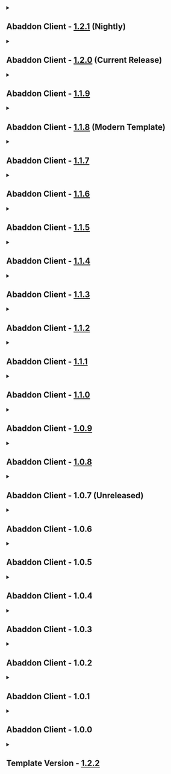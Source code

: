<details close>
<summary><h2>
  Abaddon Client - <a href="">1.2.1</a> (Nightly)
</h2></summary><br>

- Additions
  - Mods
    - DEUF - [1.3](https://www.curseforge.com/minecraft/mc-mods/deuf-duplicate-entity-uuid-fix/files/4598640)
    - Snowy Sniffer - [1.0.1](https://modrinth.com/mod/snow-sniffer/version/1.0.1)
  - Resourcepacks / Shaderpacks
    - none
- Updates
  - Modpack
    - none
  - Mods
    - 3D Skin Layers - [1.8.1](https://www.curseforge.com/minecraft/mc-mods/skin-layers-3d/files/6737325) -> [1.8.2](https://www.curseforge.com/minecraft/mc-mods/skin-layers-3d/files/6780110)
    - AsyncParticles - [2.3.0-alpha.1](https://www.curseforge.com/minecraft/mc-mods/asyncparticles/files/6754693) -> [2.3.3](https://www.curseforge.com/minecraft/mc-mods/asyncparticles/files/6859776)
    - Balm - [7.3.31](https://www.curseforge.com/minecraft/mc-mods/balm/files/6588893) -> [7.3.34](https://www.curseforge.com/minecraft/mc-mods/balm/files/6841886)
    - CraftPresence - [2.6.1](https://www.curseforge.com/minecraft/mc-mods/craftpresence/files/6511328) -> [2.6.2](https://www.curseforge.com/minecraft/mc-mods/craftpresence/files/6860408)
    - Durability Tooltip - [1.1.5](https://www.curseforge.com/minecraft/mc-mods/durability-tooltip/files/4741017) -> [1.1.6](https://www.curseforge.com/minecraft/mc-mods/durability-tooltip/files/6833215)
    - Dynamic Crosshair - [9.6](https://www.curseforge.com/minecraft/mc-mods/dynamic-crosshair/files/6687587) -> [9.8](https://www.curseforge.com/minecraft/mc-mods/dynamic-crosshair/files/6779769)
    - EntityCulling - [1.8.1](https://www.curseforge.com/minecraft/mc-mods/entityculling/files/6734976) -> [1.8.2](https://www.curseforge.com/minecraft/mc-mods/entityculling/files/6780226)
    - Flerovium - [1.2.14](https://www.curseforge.com/minecraft/mc-mods/flerovium/files/6594072) -> [1.2.15](https://www.curseforge.com/minecraft/mc-mods/flerovium/files/6790332)
    - Fusion - [1.2.7b](https://www.curseforge.com/minecraft/mc-mods/fusion-connected-textures/files/6453794) -> [1.2.10](https://www.curseforge.com/minecraft/mc-mods/fusion-connected-textures/files/6826826)
    - Fzzy Config - [0.7.0](https://www.curseforge.com/minecraft/mc-mods/fzzy-config/files/6582106) -> [0.7.2](https://www.curseforge.com/minecraft/mc-mods/fzzy-config/files/6843463)
    - Jade - [11.13.1](https://www.curseforge.com/minecraft/mc-mods/jade/files/6271651) -> [11.13.2](https://www.curseforge.com/minecraft/mc-mods/jade/files/6855440)
    - lazyyyyy - [0.14.15](https://www.curseforge.com/minecraft/mc-mods/lazyyyyy/files/6739616) -> [1.14.17](https://www.curseforge.com/minecraft/mc-mods/lazyyyyy/files/6819972)
    - ModernFix - [5.24.1](https://www.curseforge.com/minecraft/mc-mods/modernfix/files/6725223) -> [5.24.4](https://www.curseforge.com/minecraft/mc-mods/modernfix/files/6837713)
    - Packet Fixer - [3.1.2](https://www.curseforge.com/minecraft/mc-mods/packet-fixer/files/6720969) -> [3.1.4](https://www.curseforge.com/minecraft/mc-mods/packet-fixer/files/6778805)
    - Raised - [5.0.0](https://www.curseforge.com/minecraft/mc-mods/raised/files/6700611) -> [5.0.1](https://www.curseforge.com/minecraft/mc-mods/raised/files/6848664)
    - Resourcify - [1.7.3](https://www.curseforge.com/minecraft/mc-mods/resourcify/files/6690859) -> [1.7.4](https://www.curseforge.com/minecraft/mc-mods/resourcify/files/6787562)
    - Save My Shaky Network - [1.2.3](https://www.curseforge.com/minecraft/mc-mods/smsn/files/6673316) -> [1.2.5](https://www.curseforge.com/minecraft/mc-mods/smsn/files/6794630)
    - Sound Physics Remastered - [1.4.13](https://www.curseforge.com/minecraft/mc-mods/sound-physics-remastered/files/6399601) -> [1.4.15](https://www.curseforge.com/minecraft/mc-mods/sound-physics-remastered/files/6809408)
    - Subtle Effects - [1.11.0](https://www.curseforge.com/minecraft/mc-mods/subtle-effects/files/6635170) -> [1.12.1](https://www.curseforge.com/minecraft/mc-mods/subtle-effects/files/6857365)
    - ThreatenGL - [1.3.3](https://www.curseforge.com/minecraft/mc-mods/tgl/files/6661231) -> [2.0.4](https://www.curseforge.com/minecraft/mc-mods/tgl/files/6793015)
    - ToadLib - [1.3.3](https://modrinth.com/mod/toadlib/version/1.3.3-1.20-1.20.1-forge) -> [1.3.4.1](https://modrinth.com/mod/toadlib/version/1.3.4.1-1.20-1.20.1-forge)
    - UniLib - [1.1.0](https://www.curseforge.com/minecraft/mc-mods/unilib/files/6509566) -> [1.1.1](https://www.curseforge.com/minecraft/mc-mods/unilib/files/6860397)
    - Wavey Capes - [1.6.1.1](https://www.curseforge.com/minecraft/mc-mods/waveycapes/files/6738115) -> [1.6.2](https://www.curseforge.com/minecraft/mc-mods/waveycapes/files/6860137)
  - Configs
    - [EMI](https://www.curseforge.com/minecraft/mc-mods/emi)
    - [Subtle Effects](https://www.curseforge.com/minecraft/mc-mods/subtle-effects)
  - Resourcepacks / Shaderpacks
    - none
- Fixes
  - EMI + Shaders
- Reverts / Removals
  - Reverts
    - none
  - Removals
    - none
</details>

<details close>
<summary><h2>
  Abaddon Client - <a href="">1.2.0</a> (Current Release)
</h2></summary><br>

- Additions
  - Mods
    - Stylish Effects - [8.0.2](https://www.curseforge.com/minecraft/mc-mods/stylish-effects/files/5096987)
  - Resourcepacks / Shaderpacks
    - none
- Updates
  - Modpack
    - none
  - Mods
    - none
  - Configs
    - [DefaultSettings](https://www.curseforge.com/minecraft/mc-mods/defaultsettings)
    - [Stylish Effects](https://www.curseforge.com/minecraft/mc-mods/stylish-effects)
    - [Subtle Effects](https://www.curseforge.com/minecraft/mc-mods/subtle-effects) (Update)
  - Resourcepacks / Shaderpacks
    - none
- Fixes
  - Starting In Fullscreen
- Reverts / Removals
  - Reverts
    - none
  - Removals
    - none
</details>

<details close>
<summary><h2>
  Abaddon Client - <a href="https://www.curseforge.com/minecraft/modpacks/abaddon-client/files/6756654">1.1.9</a>
</h2></summary><br>

- Additions
  - Mods
    - Bocchium - [0.0.3](https://www.curseforge.com/minecraft/mc-mods/bocchium/files/5086758)
    - Cerulean - [1.0.0](https://www.curseforge.com/minecraft/mc-mods/cerulean/files/6489710)
    - Dimensional Sync Fixes - [0.0.1](https://www.curseforge.com/minecraft/mc-mods/dimensional-sync-fixes/files/4960343)
    - Distraction Free Recipes - [1.2.1](https://www.curseforge.com/minecraft/mc-mods/distraction-free-recipes/files/6110178)
    - FastSuite - [5.1.0](https://www.curseforge.com/minecraft/mc-mods/fastsuite/files/6318054)
    - Minecraft Cursor - [3.9.2](https://www.curseforge.com/minecraft/mc-mods/minecraft-cursor/files/6684920)
    - ModListMemory - [1.0.0](https://www.curseforge.com/minecraft/mc-mods/modlistmemory/files/6282832)
    - Mojang Logo Animation - [1.0.0](https://www.curseforge.com/minecraft/mc-mods/mojang-logo-animation/files/5349887)
    - NERB - [0.4.1](https://www.curseforge.com/minecraft/mc-mods/notenoughrecipebook/files/5760231)
    - Resourcify - [1.7.3](https://www.curseforge.com/minecraft/mc-mods/resourcify/files/6690859)
    - Smooth Boot - [0.0.4](https://www.curseforge.com/minecraft/mc-mods/smooth-boot-reloaded/files/5016280)
    - Vanillin - [1.1.3](https://www.curseforge.com/minecraft/mc-mods/vanillin/files/6446560)
    - XXL Packets - [1.0.5](https://www.curseforge.com/minecraft/mc-mods/xxl-packets/files/5959231)
  - Resourcepacks / Shaderpacks
    - CTR VCR - [1.2.2](https://www.curseforge.com/minecraft/shaders/ctr-vcr/files/6561790)
    - Living Dragon - [1.0.0](https://www.curseforge.com/minecraft/texture-packs/living-dragon/files/4912176)
    - OPAL Shaders - [1.1.2](https://www.curseforge.com/minecraft/shaders/opal-shaders/files/6350527)
- Updates
  - Modpack
    - Forge [47.4.0](https://maven.minecraftforge.net/net/minecraftforge/forge/1.20.1-47.4.0/forge-1.20.1-47.4.0-changelog.txt) -> [47.4.3](https://maven.minecraftforge.net/net/minecraftforge/forge/1.20.1-47.4.3/forge-1.20.1-47.4.3-changelog.txt)
  - Mods
    - 3D Skin Layers - [1.7.5](https://www.curseforge.com/minecraft/mc-mods/skin-layers-3d/files/6356170) -> [1.8.1](https://www.curseforge.com/minecraft/mc-mods/skin-layers-3d/files/6737325)
    - AmbientSounds - [6.1.9](https://www.curseforge.com/minecraft/mc-mods/ambientsounds/files/6451670) -> [6.1.11](https://www.curseforge.com/minecraft/mc-mods/ambientsounds/files/6570130)
    - Anvian's Lib - [1.1](https://www.curseforge.com/minecraft/mc-mods/anvians-lib/files/6148186) -> [1.2](https://www.curseforge.com/minecraft/mc-mods/anvians-lib/files/6519430)
    - AsyncParticles - [1.10.1-beta.3](https://www.curseforge.com/minecraft/mc-mods/asyncparticles/files/6495169) -> [2.3.0-alpha.1](https://www.curseforge.com/minecraft/mc-mods/asyncparticles/files/6754693)
    - Auto HUD - [8.4](https://www.curseforge.com/minecraft/mc-mods/auto-hud/files/6347110) -> [8.7](https://www.curseforge.com/minecraft/mc-mods/auto-hud/files/6741332)
    - BadOptimizations - [2.2.2](https://www.curseforge.com/minecraft/mc-mods/badoptimizations/files/6475095) -> [2.3.0](https://www.curseforge.com/minecraft/mc-mods/badoptimizations/files/6742958)
    - Balm - [7.3.27](https://www.curseforge.com/minecraft/mc-mods/balm/files/6362504) -> [7.3.31](https://www.curseforge.com/minecraft/mc-mods/balm/files/6588893)
    - CraftPresence - [2.6.0](https://www.curseforge.com/minecraft/mc-mods/craftpresence/files/6510570) -> [2.6.1](https://www.curseforge.com/minecraft/mc-mods/craftpresence/files/6511328)
    - Dynamic Crosshair - [9.3](https://www.curseforge.com/minecraft/mc-mods/dynamic-crosshair/files/5957364) -> [9.6](https://www.curseforge.com/minecraft/mc-mods/dynamic-crosshair/files/6687587)
    - Dynamic FPS - [3.9.4](https://www.curseforge.com/minecraft/mc-mods/dynamic-fps/files/6501903) -> [3.9.5](https://www.curseforge.com/minecraft/mc-mods/dynamic-fps/files/6662027)
    - Elytra Physics - [2.1](https://www.curseforge.com/minecraft/mc-mods/elytra-physics/files/5674910) -> [2.3](https://www.curseforge.com/minecraft/mc-mods/elytra-physics/files/6673404)
    - Entity Culling - [1.7.4](https://www.curseforge.com/minecraft/mc-mods/entityculling/files/6355861) -> [1.8.1](https://www.curseforge.com/minecraft/mc-mods/entityculling/files/6734976)
    - Extreme Sound Muffler - [3.48](https://www.curseforge.com/minecraft/mc-mods/extreme-sound-muffler/files/5498979) -> [3.49.1](https://www.curseforge.com/minecraft/mc-mods/extreme-sound-muffler/files/6526566)
    - Fast IP Ping - [1.0.5](https://www.curseforge.com/minecraft/mc-mods/fast-ip-ping/files/5746970) -> [1.0.7](https://www.curseforge.com/minecraft/mc-mods/fast-ip-ping/files/6666671)
    - FastEvent - [1.1.0](https://www.curseforge.com/minecraft/mc-mods/fast-event/files/6461617) -> [1.1.1](https://www.curseforge.com/minecraft/mc-mods/fast-event/files/6527838)
    - Flerovium - [1.2.10](https://www.curseforge.com/minecraft/mc-mods/flerovium/files/6448034) -> [1.2.14](https://www.curseforge.com/minecraft/mc-mods/flerovium/files/6594072)
    - Forgery - [3.6.0](https://www.curseforge.com/minecraft/mc-mods/forgery/files/6469665) -> [3.6.2](https://www.curseforge.com/minecraft/mc-mods/forgery/files/6586436)
    - Framework - [0.7.12](https://www.curseforge.com/minecraft/mc-mods/framework/files/5911986) -> [0.7.15](https://www.curseforge.com/minecraft/mc-mods/framework/files/6531428)
    - Fzzy Config - [0.6.9](https://www.curseforge.com/minecraft/mc-mods/fzzy-config/files/6405142) -> [0.7.0](https://www.curseforge.com/minecraft/mc-mods/fzzy-config/files/6582106)
    - ImmediatelyFast - [1.5.0](https://www.curseforge.com/minecraft/mc-mods/immediatelyfast/files/6312293) -> [1.5.1](https://www.curseforge.com/minecraft/mc-mods/immediatelyfast/files/6745706)
    - Just Enough Items - [15.20.0.106](https://www.curseforge.com/minecraft/mc-mods/jei/files/6075247) -> [15.20.0.112](https://www.curseforge.com/minecraft/mc-mods/jei/files/6600311)
    - lazyyyyy - [0.13.2](https://www.curseforge.com/minecraft/mc-mods/lazyyyyy/files/6413536) -> [0.14.15](https://www.curseforge.com/minecraft/mc-mods/lazyyyyy/files/6739616)
    - ModernFix - [5.21.0](https://www.curseforge.com/minecraft/mc-mods/modernfix/files/6392741) -> [5.24.1](https://www.curseforge.com/minecraft/mc-mods/modernfix/files/6725223)
    - Not Enough Animations - [1.9.3](https://www.curseforge.com/minecraft/mc-mods/not-enough-animations/files/6356205) -> [1.10.1](https://www.curseforge.com/minecraft/mc-mods/not-enough-animations/files/6738627)
    - Not Enough Crashes - [4.4.7](https://www.curseforge.com/minecraft/mc-mods/not-enough-crashes-forge/files/5035999) -> [4.4.9](https://www.curseforge.com/minecraft/mc-mods/not-enough-crashes-forge/files/6598273)
    - Packet Fixer - [2.0.0](https://www.curseforge.com/minecraft/mc-mods/packet-fixer/files/6195870) -> [3.1.2](https://www.curseforge.com/minecraft/mc-mods/packet-fixer/files/6720969)
    - Raised - [4.0.1](https://www.curseforge.com/minecraft/mc-mods/raised/files/5849491) -> [5.0.0](https://www.curseforge.com/minecraft/mc-mods/raised/files/6700611)
    - Save My Shaky Network - [1.1.6](https://www.curseforge.com/minecraft/mc-mods/smsn/files/6433772) -> [1.2.3](https://www.curseforge.com/minecraft/mc-mods/smsn/files/6673316)
    - Structure Essentials - [4.7](https://www.curseforge.com/minecraft/mc-mods/structure-essentials-forge-fabric/files/6420202) -> [4.8](https://www.curseforge.com/minecraft/mc-mods/structure-essentials-forge-fabric/files/6732854)
    - Subtle Effects - [1.9.4](https://www.curseforge.com/minecraft/mc-mods/subtle-effects/files/6376363) -> [1.11.0](https://www.curseforge.com/minecraft/mc-mods/subtle-effects/files/6635170)
    - ToadLib - [1.3.1](https://modrinth.com/mod/toadlib/version/1.3.1-1.20-1.20.1-forge) -> [1.3.3](https://modrinth.com/mod/toadlib/version/1.3.3-1.20-1.20.1-forge)
    - TxniLib - [1.0.23](https://www.curseforge.com/minecraft/mc-mods/txnilib/files/6303219) -> [1.0.24](https://www.curseforge.com/minecraft/mc-mods/txnilib/files/6533724)
    - Wavey Capes - [1.5.2](https://www.curseforge.com/minecraft/mc-mods/waveycapes/files/6357358) -> [1.6.1.1](https://www.curseforge.com/minecraft/mc-mods/waveycapes/files/6738115)
  - Configs
    - [Auto HUD](https://www.curseforge.com/minecraft/mc-mods/auto-hud) (Update)
    - [CTR VCR](https://www.curseforge.com/minecraft/shaders/ctr-vcr)
    - [DefaultSettings](https://www.curseforge.com/minecraft/mc-mods/defaultsettings) (Universal, improvements, corrected)
    - [Distraction Free Recipes](https://www.curseforge.com/minecraft/mc-mods/distraction-free-recipes)
    - [EMI](https://www.curseforge.com/minecraft/mc-mods/emi)
    - [Forgery](https://www.curseforge.com/minecraft/mc-mods/forgery)
    - [Illuminations](https://www.curseforge.com/minecraft/mc-mods/illuminations-legacy) (Fixed)
    - [Jade](https://www.curseforge.com/minecraft/mc-mods/jade) (Anchor)
    - [lazyyyyy](https://www.curseforge.com/minecraft/mc-mods/lazyyyyy) (Disabled Lazy Entity Renderers)
    - [Minecraft Cursor](https://www.curseforge.com/minecraft/mc-mods/minecraft-cursor)
    - [ModernFix](https://www.curseforge.com/minecraft/mc-mods/modernfix) (Fixed, Worldgen Alloc, Remove Spawn Chunks)
    - [ModListMemory](https://www.curseforge.com/minecraft/mc-mods/modlistmemory)
    - [Mojang Logo Animation](https://www.curseforge.com/minecraft/mc-mods/mojang-logo-animation)
    - [NERB](https://www.curseforge.com/minecraft/mc-mods/notenoughrecipebook)
    - [Oculus](https://www.curseforge.com/minecraft/mc-mods/oculus)
    - [OPAL Shaders](https://www.curseforge.com/minecraft/shaders/opal-shaders)
    - [Resourcify](https://www.curseforge.com/minecraft/mc-mods/resourcify)
    - [Server Country Flags](https://www.curseforge.com/minecraft/mc-mods/server-country-flags) (Fixed)
    - [Subtle Effects](https://www.curseforge.com/minecraft/mc-mods/subtle-effects) (Update, Pollen, Fireflies)
  - Resourcepacks / Shaderpacks
    - Midnighttigger's Default Connected Textures - [6.0.0](https://www.curseforge.com/minecraft/texture-packs/mt-ct-d/files/6074652) -> [7.0.0](https://www.curseforge.com/minecraft/texture-packs/mt-ct-d/files/6747771)
    - Miniature Shader - [2.14.5](https://www.curseforge.com/minecraft/shaders/miniature-shader/files/6236296) -> [2.15.0](https://www.curseforge.com/minecraft/shaders/miniature-shader/files/6709416)
- Fixes
  - Crash Upon 1st Load
  - Fast Animated Textures
- Reverts / Removals
  - Reverts
    - none
  - Removals
    - [AmbientSounds](https://www.curseforge.com/minecraft/mc-mods/ambientsounds) Config
    - [BlinkLoad](https://www.curseforge.com/minecraft/mc-mods/blinkload)
    - [Fix Experience Bug](https://www.curseforge.com/minecraft/mc-mods/fix-experience-bug)
    - [fix GPU memory leak](https://www.curseforge.com/minecraft/mc-mods/fix-gpu-memory-leak)
    - [Icterine](https://www.curseforge.com/minecraft/mc-mods/icterine)
    - [Ksyxis](https://www.curseforge.com/minecraft/mc-mods/ksyxis)
    - [Mixin Booster](https://www.curseforge.com/minecraft/mc-mods/mixinbooster)
    - [MoreBeeInfo](https://www.curseforge.com/minecraft/mc-mods/morebeeinfo) + [Anvian's Lib](https://www.curseforge.com/minecraft/mc-mods/anvians-lib)
    - [Retro Damage indicators](https://www.curseforge.com/minecraft/mc-mods/retro-damage-indicators) + Config
    - [Title Screen Mobs](https://www.curseforge.com/minecraft/mc-mods/title-screen-mobs) + Config
</details>

<details close>
<summary><h2>
  Abaddon Client - <a href="https://www.curseforge.com/minecraft/modpacks/abaddon-client/files/6511079">1.1.8</a> (Modern Template)
</h2></summary><br>

- Additions
  - Mods
    - AsyncParticles - [1.10.1-beta.3](https://www.curseforge.com/minecraft/mc-mods/asyncparticles/files/6495169)
    - Better Creative Tabs - [0.0.2](https://www.curseforge.com/minecraft/mc-mods/better-creative-tabs-forge-neoforge/files/5462438)
    - Biome Music - [3.5](https://www.curseforge.com/minecraft/mc-mods/biome-music/files/6457330)
    - BlinkLoad - [1.2.1](https://www.curseforge.com/minecraft/mc-mods/blinkload/files/6040110)
    - Chunk Sending - [2.8](https://www.curseforge.com/minecraft/mc-mods/chunk-sending-forge-fabric/files/4894789)
    - Clickable advancements - [3.8](https://www.curseforge.com/minecraft/mc-mods/clickable-advancements/files/5293987)
    - Fast Async World Save - [2.4](https://www.curseforge.com/minecraft/mc-mods/fast-async-world-save-forge-fabric/files/6303144)
    - FastEvent - [1.1.0](https://www.curseforge.com/minecraft/mc-mods/fast-event/files/6461617)
    - FastQuit-Forge - [3.0.1](https://www.curseforge.com/minecraft/mc-mods/fastquit-forge/files/6079815)
    - JEED - [2.2.5](https://www.curseforge.com/minecraft/mc-mods/just-enough-effect-descriptions-jeed/files/6172935)
    - Krypton Reforged - [0.2.3](https://www.curseforge.com/minecraft/mc-mods/krypton-reforged/files/4606534)
    - Modern World Creation - [2.0.2](https://www.curseforge.com/minecraft/mc-mods/modernworldcreation/files/6293573) + Konkrete - [1.8.0](https://www.curseforge.com/minecraft/mc-mods/konkrete/files/5028413)
    - Particle Core - [0.2.6](https://www.curseforge.com/minecraft/mc-mods/particle-core/files/6427560) (Ported From Abaddon Vanilla) + Fzzy Config - [0.6.9](https://www.curseforge.com/minecraft/mc-mods/fzzy-config/files/6405142) (Ported From Abaddon-Vanilla)
    - Server Country Flags - [1.10.1](https://www.curseforge.com/minecraft/mc-mods/server-country-flags/files/5202427)
    - ServerCore - [1.5.2](https://www.curseforge.com/minecraft/mc-mods/servercore/files/5929264)
    - Smooth Chunk Save - [4.1](https://www.curseforge.com/minecraft/mc-mods/smooth-chunk-save/files/6296598)
    - Subtle Effects - [1.9.4-hotfix.1](https://www.curseforge.com/minecraft/mc-mods/subtle-effects/files/6376363)
  - Resourcepacks / Shaderpacks
    - none
- Updates
  - Modpack
    - none
  - Mods
    - 3D Skin Layers - [1.7.4](https://www.curseforge.com/minecraft/mc-mods/skin-layers-3d/files/5970916) -> [1.7.5](https://www.curseforge.com/minecraft/mc-mods/skin-layers-3d/files/6356170)
    - All The Leaks - [0.1.0](https://www.curseforge.com/minecraft/mc-mods/alltheleaks/files/5936734) -> [0.1.4](https://www.curseforge.com/minecraft/mc-mods/alltheleaks/files/6482449)
    - Ambient Sounds - [6.1.6](https://www.curseforge.com/minecraft/mc-mods/ambientsounds/files/6189864) -> [6.1.9](https://www.curseforge.com/minecraft/mc-mods/ambientsounds/files/6451670)
    - Auto HUD - [8.2](https://www.curseforge.com/minecraft/mc-mods/auto-hud/files/6098878) -> [8.4](https://www.curseforge.com/minecraft/mc-mods/auto-hud/files/6347110)
    - BadOptimizations - [2.2.1](https://www.curseforge.com/minecraft/mc-mods/badoptimizations/files/5961397) -> [2.2.2](https://www.curseforge.com/minecraft/mc-mods/badoptimizations/files/6475095)
    - Balm - [7.3.18](https://www.curseforge.com/minecraft/mc-mods/balm/files/6224877) -> [7.3.27](https://www.curseforge.com/minecraft/mc-mods/balm/files/6362504)
    - CameraOverhaul - [2.0.3](https://www.curseforge.com/minecraft/mc-mods/cameraoverhaul/files/6271574) -> [2.0.4](https://www.curseforge.com/minecraft/mc-mods/cameraoverhaul/files/6510157)
    - Chat Heads - [0.13.13](https://www.curseforge.com/minecraft/mc-mods/chat-heads/files/6171085) -> [0.13.18](https://www.curseforge.com/minecraft/mc-mods/chat-heads/files/6483021)
    - Chat Impressive Animation - [1.2.1](https://www.curseforge.com/minecraft/mc-mods/chat-impressive-animation/files/5973750) -> [1.3.0](https://www.curseforge.com/minecraft/mc-mods/chat-impressive-animation/files/6335420)
    - ChatPlus - [2.5.0](https://www.curseforge.com/minecraft/mc-mods/chat-plus/files/6284813) -> [2.6.0](https://www.curseforge.com/minecraft/mc-mods/chat-plus/files/6327043)
    - CraftPresence - [2.5.3](https://www.curseforge.com/minecraft/mc-mods/craftpresence/files/6088518) -> [2.6.0](https://www.curseforge.com/minecraft/mc-mods/craftpresence/files/6510570)
    - CreativeCore - [2.12.31](https://www.curseforge.com/minecraft/mc-mods/creativecore/files/6109933) -> [2.12.32](https://www.curseforge.com/minecraft/mc-mods/creativecore/files/6383884)
    - DynamicFPS - [3.9.0](https://www.curseforge.com/minecraft/mc-mods/dynamic-fps/files/6250841) -> [3.9.4](https://www.curseforge.com/minecraft/mc-mods/dynamic-fps/files/6501903)
    - EMI - [1.1.20](https://www.curseforge.com/minecraft/mc-mods/emi/files/6205514) -> [1.1.22](https://www.curseforge.com/minecraft/mc-mods/emi/files/6420945)
    - EntityCulling - [1.7.3](https://www.curseforge.com/minecraft/mc-mods/entityculling/files/6236056) -> [1.7.4](https://www.curseforge.com/minecraft/mc-mods/entityculling/files/6355861)
    - Flerovium - [1.2.6](https://www.curseforge.com/minecraft/mc-mods/flerovium/files/6203111) -> [1.2.10](https://www.curseforge.com/minecraft/mc-mods/flerovium/files/6448034)
    - Forgery - [3.5.8](https://www.curseforge.com/minecraft/mc-mods/forgery/files/6285923) -> [3.6.0](https://www.curseforge.com/minecraft/mc-mods/forgery/files/6469665)
    - Fusion - [1.2.4](https://www.curseforge.com/minecraft/mc-mods/fusion-connected-textures/files/6183224) -> [1.2.7b](https://www.curseforge.com/minecraft/mc-mods/fusion-connected-textures/files/6453794)
    - GroovyModLoader - [4.0.9](https://www.curseforge.com/minecraft/mc-mods/gml/files/4761874) -> [4.0.11](https://www.curseforge.com/minecraft/mc-mods/gml/files/6434243)
    - ImmediatelyFast - [1.3.6](https://www.curseforge.com/minecraft/mc-mods/immediatelyfast/files/6264746) -> [1.5.0](https://www.curseforge.com/minecraft/mc-mods/immediatelyfast/files/6312293)
    - lazyyyyy - [0.8.6](https://www.curseforge.com/minecraft/mc-mods/lazyyyyy/files/6279172) -> [0.13.2](https://www.curseforge.com/minecraft/mc-mods/lazyyyyy/files/6413536)
    - ModernFix - [5.20.2](https://www.curseforge.com/minecraft/mc-mods/modernfix/files/6125143) -> [5.21.0](https://www.curseforge.com/minecraft/mc-mods/modernfix/files/6392741)
    - Not Enough Animations - [1.9.2](https://www.curseforge.com/minecraft/mc-mods/not-enough-animations/files/6179086) -> [1.9.3](https://www.curseforge.com/minecraft/mc-mods/not-enough-animations/files/6356205)
    - Palladium - [1.1.5.1](https://modrinth.com/mod/mpalladium/version/1.1.5.1-1.20-1.20.2-forge) -> [1.1.6.1](https://modrinth.com/mod/mpalladium/version/1.1.6.1-1.20-1.20.2)
    - Puzzles Lib - [8.1.29](https://www.curseforge.com/minecraft/mc-mods/puzzles-lib/files/6283733) -> [8.1.32](https://www.curseforge.com/minecraft/mc-mods/puzzles-lib/files/6387081)
    - Save My Shaky Network - [1.1.3](https://www.curseforge.com/minecraft/mc-mods/smsn/files/6209658) -> [1.1.6](https://www.curseforge.com/minecraft/mc-mods/smsn/files/6433772)
    - Sound Physics Remastered - [1.4.8](https://www.curseforge.com/minecraft/mc-mods/sound-physics-remastered/files/5991549) -> [1.4.13](https://www.curseforge.com/minecraft/mc-mods/sound-physics-remastered/files/6399601)
    - Structure Essentials - [4.5](https://www.curseforge.com/minecraft/mc-mods/structure-essentials-forge-fabric/files/6277111) -> [4.7](https://www.curseforge.com/minecraft/mc-mods/structure-essentials-forge-fabric/files/6420202)
    - ThreatenGL - [1.3.3-release.1](https://modrinth.com/mod/threatengl/version/mQXGZQva) -> [1.3.3-release.2](https://www.curseforge.com/minecraft/mc-mods/tgl/files/6661231)
    - ToadLib - [1.3.0](https://modrinth.com/mod/toadlib/version/1.3.0-1.20-1.20.1-forge) -> [1.3.1](https://modrinth.com/mod/toadlib/version/1.3.1-1.20-1.20.1-forge)
    - TxniLib - [1.0.21](https://www.curseforge.com/minecraft/mc-mods/txnilib/files/6029750) -> [1.0.23](https://www.curseforge.com/minecraft/mc-mods/txnilib/files/6303219)
    - UniLib - [1.0.5](https://www.curseforge.com/minecraft/mc-mods/unilib/files/6087784) -> [1.1.0](https://www.curseforge.com/minecraft/mc-mods/unilib/files/6509566)
    - Wavey Capes - [1.5.1](https://www.curseforge.com/minecraft/mc-mods/waveycapes/files/6113680) -> [1.5.2](https://www.curseforge.com/minecraft/mc-mods/waveycapes/files/6357358)
    - World Host - [0.5.1](https://modrinth.com/mod/world-host/version/0.5.1+1.20.1-forge) -> [0.5.2](https://www.curseforge.com/minecraft/mc-mods/world-host/files/6658865)
    - YetAnotherConfigLib - [3.6.2](https://www.curseforge.com/minecraft/mc-mods/yacl/files/5963252) -> [3.6.6](https://www.curseforge.com/minecraft/mc-mods/yacl/files/6336646)
  - Configs
    - [Biome Music](https://www.curseforge.com/minecraft/mc-mods/biome-music) ([Timeless Void](https://www.youtube.com/watch?v=aigojVT4s40))
    - [DefaultSettings](https://www.curseforge.com/minecraft/mc-mods/defaultsettings) (Resource Packs)
    - [ModernFix](https://www.curseforge.com/minecraft/mc-mods/modernfix) (Inventory Culling)
    - [Oculus](https://www.curseforge.com/minecraft/mc-mods/oculus) (Default Shader, Shadow Distance)
    - [Party Parrots](https://www.curseforge.com/minecraft/mc-mods/party-parrots)
    - [Server Country Flags](https://www.curseforge.com/minecraft/mc-mods/server-country-flags)
    - [Subtle Effects](https://www.curseforge.com/minecraft/mc-mods/subtle-effects)
    - [Visuality](https://www.curseforge.com/minecraft/mc-mods/visuality-reforged) (Blocks + Chicken)
    - [World Play Time](https://www.curseforge.com/minecraft/mc-mods/world-play-time) (Overlaps)
    - [WorldHost](https://www.curseforge.com/minecraft/mc-mods/world-host) (UPnP)
  - Resourcepacks / Shaderpacks
    - [Midnighttigger's Default Connected Textures](https://www.curseforge.com/minecraft/texture-packs/mt-ct-d) [V5](https://www.curseforge.com/minecraft/texture-packs/mt-ct-d/files/6015213) -> [V6](https://www.curseforge.com/minecraft/texture-packs/mt-ct-d/files/6074652)
- Fixes
  - Constant Parrot Dancing
- Reverts / Removals
  - Reverts
    - none
  - Removals
    - [Dynamic Trim](https://www.curseforge.com/minecraft/mc-mods/dynamic-trim)
    - [Emiffect](https://www.curseforge.com/minecraft/mc-mods/emiffect-status-effects-emi-plugin)
    - [Pretty Rain](https://www.curseforge.com/minecraft/mc-mods/pretty-rain) (Pushed to Abaddon-Vanilla)
</details>

<details close>
<summary><h2>
  Abaddon Client - <a href="https://www.curseforge.com/minecraft/modpacks/abaddon-client/files/6301982">1.1.7</a>
</h2></summary><br>

- Additions
  - Mods
    - Better Ping Display - [1.1](https://www.curseforge.com/minecraft/mc-mods/better-ping-display/files/4594106)
    - CameraOverhaul - [2.0.3](https://www.curseforge.com/minecraft/mc-mods/cameraoverhaul/files/6271574)
    - CrashExploitFixer - [1.1.0](https://www.curseforge.com/minecraft/mc-mods/crashexploitfixer/files/5608519)
    - DefaultSettings - [4.0.7](https://www.curseforge.com/minecraft/mc-mods/defaultsettings/files/5141086) + JCPlugin - [4.0.4](https://www.curseforge.com/minecraft/mc-mods/jcplugin/files/4573148)
    - Illuminations - [1.0.1](https://www.curseforge.com/minecraft/mc-mods/illuminations-legacy/files/5653959)
    - lazyyyyy - [0.8.6](https://www.curseforge.com/minecraft/mc-mods/lazyyyyy/files/6279172) + Forgified Fabric API - [0.92.2+1.11.12](https://www.curseforge.com/minecraft/mc-mods/forgified-fabric-api/files/6289136)
    - Mixin Booster - [0.1.0](https://www.curseforge.com/minecraft/mc-mods/mixinbooster/files/5146058)
    - MoreBeeInfo - [1.4](https://www.curseforge.com/minecraft/mc-mods/morebeeinfo/files/6144414) + Anvian's Lib - [1.1](https://www.curseforge.com/minecraft/mc-mods/anvians-lib/files/6148186)
  - Resourcepacks / Shaderpacks
    - none
- Updates
  - Modpack
    - Forge - [47.4.0](https://maven.minecraftforge.net/net/minecraftforge/forge/1.20.1-47.4.0/forge-1.20.1-47.4.0-changelog.txt)
  - Mods
    - Better Advancements - [0.4.2.25](https://www.curseforge.com/minecraft/mc-mods/better-advancements/files/6010300)
    - Better Modlist - [0.1.12](https://www.curseforge.com/minecraft/mc-mods/better-modlist-neoforge/files/6293284)
    - ChatPlus - [2.5.0](https://www.curseforge.com/minecraft/mc-mods/chat-plus/files/6284813)
    - Dynamic FPS - [3.9.0](https://www.curseforge.com/minecraft/mc-mods/dynamic-fps/files/6250841)
    - Entity Culling - [1.7.3](https://www.curseforge.com/minecraft/mc-mods/entityculling/files/6236056)
    - Extreme sound muffler - [3.48](https://www.curseforge.com/minecraft/mc-mods/extreme-sound-muffler/files/5498979)
    - Forgery - [3.5.8](https://www.curseforge.com/minecraft/mc-mods/forgery/files/6285923)
    - ImmediatelyFast - [1.3.6](https://www.curseforge.com/minecraft/mc-mods/immediatelyfast/files/6264746)
    - Jade - [11.13.1](https://www.curseforge.com/minecraft/mc-mods/jade/files/6271651)
    - Memory Leak Fix - [1.1.5](https://modrinth.com/mod/memoryleakfix/version/3w0IxNtk)
    - OctoLib - [0.5.0.1](https://www.curseforge.com/minecraft/mc-mods/octo-lib/files/6274623)
    - Placebo - [8.6.3](https://www.curseforge.com/minecraft/mc-mods/placebo/files/6274231)
    - Puzzles Lib -[ 8.1.29](https://www.curseforge.com/minecraft/mc-mods/puzzles-lib/files/6283733)
    - Resourceful Config - [2.1.3](https://www.curseforge.com/minecraft/mc-mods/resourceful-config/files/6231176)
    - Rhino - [2001.2.3.10](https://www.curseforge.com/minecraft/mc-mods/rhino/files/6186971)
    - Save My Shaky Network - [1.1.3](https://www.curseforge.com/minecraft/mc-mods/smsn/files/6209658)
    - Structure Essentials - [4.5](https://www.curseforge.com/minecraft/mc-mods/structure-essentials-forge-fabric/files/6277111)
    - ToadLib - [1.3.0](https://modrinth.com/mod/toadlib/version/1.3.0-1.20-1.20.1-forge)
  - Configs
    - [Balm](https://www.curseforge.com/minecraft/mc-mods/balm/files/6224877)
    - [Better Fps - Render Distance](https://www.curseforge.com/minecraft/mc-mods/better-fps-render-distance)
    - [ChatPlus](https://www.curseforge.com/minecraft/mc-mods/chat-plus)
    - [DefaultSettings](https://www.curseforge.com/minecraft/mc-mods/defaultsettings)
    - [Legendary Tooltips](https://www.curseforge.com/minecraft/mc-mods/legendary-tooltips)
    - [Visuality](https://www.curseforge.com/minecraft/mc-mods/visuality-reforged)
  - Resourcepacks / Shaderpacks
    - [Miniature Shader](https://www.curseforge.com/minecraft/shaders/miniature-shader/files/6236296)
- Fixes
  - Legendary Tooltips Lag
- Reverts / Removals
  - Reverts
    - none
  - Removals
    - [CameraOverhaul](https://www.curseforge.com/minecraft/mc-mods/camera-overhaul-reforged)
    - [Default Options](https://www.curseforge.com/minecraft/mc-mods/default-options)
    - [EMI Loot](https://www.curseforge.com/minecraft/mc-mods/emi-loot) (Pushed to Abaddon-Vanilla) + [Fzzy Config](https://www.curseforge.com/minecraft/mc-mods/fzzy-config) (Pushed to Abaddon-Vanilla)
    - [Fast Paintings](https://www.curseforge.com/minecraft/mc-mods/fast-paintings) (Pushed to Abaddon-Vanilla) + [Moonlight Lib](https://www.curseforge.com/minecraft/mc-mods/selene) (Pushed to Abaddon-Vanilla)
    - [Inventory Tweaks](https://www.curseforge.com/minecraft/mc-mods/inventory-tweaks-refoxed)
    - [Particle Core](https://www.curseforge.com/minecraft/mc-mods/particle-core) (Pushed to Abaddon-Vanilla)
    - [Shoulder Surfing Reloaded](https://www.curseforge.com/minecraft/mc-mods/shoulder-surfing-reloaded) (Pushed to Abaddon-Vanilla)
</details>


<details close>
<summary><h2>
  Abaddon Client - <a href="https://www.curseforge.com/minecraft/modpacks/abaddon-client/files/6211859">1.1.6</a>
</h2></summary><br>

- Additions
  - Mods
    - [CraftPresence](https://www.curseforge.com/minecraft/mc-mods/craftpresence) + [UniLib](https://www.curseforge.com/minecraft/mc-mods/unilib)
    - [GPUTape](https://www.curseforge.com/minecraft/mc-mods/gputape)
    - [Palladium](https://modrinth.com/mod/mpalladium) + [ToadLib](https://modrinth.com/mod/toadlib)
    - [Raised](https://www.curseforge.com/minecraft/mc-mods/raised)
    - [Pretty Rain](https://www.curseforge.com/minecraft/mc-mods/pretty-rain)
    - [Recipe Essentials](https://www.curseforge.com/minecraft/mc-mods/recipe-essentials-forge-fabric)
    - [Redirected](https://www.curseforge.com/minecraft/mc-mods/redirected) + [TxniLib](https://www.curseforge.com/minecraft/mc-mods/txnilib)
    - [Structure Essentials](https://www.curseforge.com/minecraft/mc-mods/structure-essentials-forge-fabric)
    - [World Host](https://www.curseforge.com/minecraft/mc-mods/world-host)
  - Resourcepacks / Shaderpacks
    - none
- Updates
  - Modpack
    - none
  - Mods
    - [AmbientSounds](https://www.curseforge.com/minecraft/mc-mods/ambientsounds)
    - [Chat Heads](https://www.curseforge.com/minecraft/mc-mods/chat-heads)
    - [Controllable](https://www.curseforge.com/minecraft/mc-mods/controllable)
    - [Dynamic FPS](https://www.curseforge.com/minecraft/mc-mods/dynamic-fps)
    - [EMI Loot](https://www.curseforge.com/minecraft/mc-mods/emi-loot)
    - [Flerovium](https://www.curseforge.com/minecraft/mc-mods/flerovium)
    - [Fusion](https://www.curseforge.com/minecraft/mc-mods/fusion-connected-textures)
    - [Ksyxis](https://www.curseforge.com/minecraft/mc-mods/ksyxis)
    - [NotEnoughAnimations](https://www.curseforge.com/minecraft/mc-mods/not-enough-animations)
    - [Packet Fixer](https://www.curseforge.com/minecraft/mc-mods/packet-fixer)
  - Configs
    - [CraftPresence](https://www.curseforge.com/minecraft/mc-mods/craftpresence)
    - [Default Options](https://www.curseforge.com/minecraft/mc-mods/default-options)
    - [Dimensional Threading Reforked](https://www.curseforge.com/minecraft/mc-mods/dimthreads)
    - [Embeddium Extras](https://www.curseforge.com/minecraft/mc-mods/magnesium-extras)
    - [Fog](https://www.curseforge.com/minecraft/mc-mods/fog)
    - [Forgery](https://www.curseforge.com/minecraft/mc-mods/forgery)
    - [Pretty Rain](https://www.curseforge.com/minecraft/mc-mods/pretty-rain)
    - [ToadLib](https://modrinth.com/mod/toadlib)
    - [World Host](https://www.curseforge.com/minecraft/mc-mods/world-host)
  - Resourcepacks / Shaderpacks
    - none
- Fixes
  - Controllable w/ EMI
  - Fog Speed & Color
  - Invisible Chiseled Bookshelves
- Reverts / Removals
  - Reverts
    - none
  - Removals
    - [e4mc](https://www.curseforge.com/minecraft/mc-mods/e4mc)
    - [FastSuite](https://www.curseforge.com/minecraft/mc-mods/fastsuite)
    - [Redirector](https://www.curseforge.com/minecraft/mc-mods/redirector)
    - [Simple Discord Rich Presence](https://www.curseforge.com/minecraft/mc-mods/simple-discord-rich-presence)
</details>


<details close>
<summary><h2>
  Abaddon Client - <a href="https://www.curseforge.com/minecraft/modpacks/abaddon-client/files/6147990">1.1.5</a>
</h2></summary><br>

- Additions
  - Mods
    - [Better ModList](https://www.curseforge.com/minecraft/mc-mods/better-modlist-neoforge)
    - [Bounced!](https://www.curseforge.com/minecraft/mc-mods/bounced)
    - [Chat Impressive Animation](https://www.curseforge.com/minecraft/mc-mods/chat-impressive-animation)
    - [ChatPlus](https://www.curseforge.com/minecraft/mc-mods/chat-plus)
    - [Eating Animation](https://www.curseforge.com/minecraft/mc-mods/eating-animation-forge) + [GroovyModLoader](https://www.curseforge.com/minecraft/mc-mods/gml)
    - [Entity Culling](https://www.curseforge.com/minecraft/mc-mods/entityculling)
    - [Forge Config Screens](https://www.curseforge.com/minecraft/mc-mods/config-menus-forge)
    - [KubeJS](https://www.curseforge.com/minecraft/mc-mods/kubejs) + [Rhino](https://www.curseforge.com/minecraft/mc-mods/rhino)
  - Resourcepacks / Shaderpacks
    - none
- Updates
  - Modpack
    - none
  - Mods
    - [3D Skin Layers](https://www.curseforge.com/minecraft/mc-mods/skin-layers-3d)
    - [AmbientSounds](https://www.curseforge.com/minecraft/mc-mods/ambientsounds)
    - [Bad Wither No Cookie](https://www.curseforge.com/minecraft/mc-mods/bad-wither-no-cookie-reloaded)
    - [Balm](https://www.curseforge.com/minecraft/mc-mods/balm)
    - [Chat Heads](https://www.curseforge.com/minecraft/mc-mods/chat-heads)
    - [CreativeCore](https://www.curseforge.com/minecraft/mc-mods/creativecore)
    - [Flerovium](https://www.curseforge.com/minecraft/mc-mods/flerovium)
    - [Fusion](https://www.curseforge.com/minecraft/mc-mods/fusion-connected-textures)
    - [Fzzy Config](https://www.curseforge.com/minecraft/mc-mods/fzzy-config)
    - [ImmediatelyFast](https://www.curseforge.com/minecraft/mc-mods/immediatelyfast)
    - [Jade](https://www.curseforge.com/minecraft/mc-mods/jade)
    - [Memory Leak Fix](https://modrinth.com/mod/memoryleakfix) (Downgrade)
    - [ModernFix](https://www.curseforge.com/minecraft/mc-mods/modernfix)
    - [Moonlight Lib](https://www.curseforge.com/minecraft/mc-mods/selene)
    - [Not Enough Animations](https://www.curseforge.com/minecraft/mc-mods/not-enough-animations)
    - [Shoulder Surfing Reloaded](https://www.curseforge.com/minecraft/mc-mods/shoulder-surfing-reloaded)
    - [Structure Layout Optimizer](https://www.curseforge.com/minecraft/mc-mods/structure-layout-optimizer)
    - [Wavey Capes](https://www.curseforge.com/minecraft/mc-mods/waveycapes)
  - Configs
    - [Auto HUD](https://www.curseforge.com/minecraft/mc-mods/auto-hud)
    - [Brute force Rendering Culling](https://www.curseforge.com/minecraft/mc-mods/brute-force-rendering-culling)
    - [ChatPlus](https://www.curseforge.com/minecraft/mc-mods/chat-plus)
    - [Default Options](https://www.curseforge.com/minecraft/mc-mods/default-options) (Controls)
    - [Dynamic Crosshair](https://www.curseforge.com/minecraft/mc-mods/dynamic-crosshair)
    - [Dynamic FPS](https://www.curseforge.com/minecraft/mc-mods/dynamic-fps)
    - [Forgery](https://www.curseforge.com/minecraft/mc-mods/forgery)
    - [Embeddium Extras](https://www.curseforge.com/minecraft/mc-mods/magnesium-extras)
    - [Embeddium Options API](https://www.curseforge.com/minecraft/mc-mods/sodium-options-api)
  - Resourcepacks / Shaderpacks
    - none
- Fixes
  - none
- Reverts / Removals
  - Reverts
    - [Brute force Rendering Culling](https://www.curseforge.com/minecraft/mc-mods/brute-force-rendering-culling)
  - Removals
    - [Better Mods Button](https://www.curseforge.com/minecraft/mc-mods/better-mods-button)
</details>


<details close>
<summary><h2>
  Abaddon Client - <a href="https://www.curseforge.com/minecraft/modpacks/abaddon-client/files/6104935">1.1.4</a>
</h2></summary><br>

- Additions
  - Mods
    - [Embeddium Extras](https://www.curseforge.com/minecraft/mc-mods/magnesium-extras)
    - [Embeddium Options API](https://www.curseforge.com/minecraft/mc-mods/sodium-options-api)
  - Resourcepacks / Shaderpacks
    - none
- Updates
  - Modpack
    - none
  - Mods
    - [Auto HUD](https://www.curseforge.com/minecraft/mc-mods/auto-hud)
    - [BadOptimizations](https://www.curseforge.com/minecraft/mc-mods/badoptimizations)
    - [Cherished Worlds](https://www.curseforge.com/minecraft/mc-mods/cherished-worlds)
    - [Dynamic Crosshair](https://www.curseforge.com/minecraft/mc-mods/dynamic-crosshair)
    - [EMI](https://www.curseforge.com/minecraft/mc-mods/emi)
    - [EMI Ores](https://www.curseforge.com/minecraft/mc-mods/emi-ores)
    - [Flerovium](https://www.curseforge.com/minecraft/mc-mods/flerovium)
    - [Fog](https://www.curseforge.com/minecraft/mc-mods/fog)
    - [Fusion](https://www.curseforge.com/minecraft/mc-mods/fusion-connected-textures)
    - [Iceberg](https://www.curseforge.com/minecraft/mc-mods/iceberg)
    - [iChunUtil](https://www.curseforge.com/minecraft/mc-mods/ichunutil)
    - [ImmediatelyFast](https://www.curseforge.com/minecraft/mc-mods/immediatelyfast)
    - [Immersive UI](https://www.curseforge.com/minecraft/mc-mods/immersive-ui)
    - [Inventory Tweaks](https://www.curseforge.com/minecraft/mc-mods/inventory-tweaks-refoxed)
    - [JEI](https://www.curseforge.com/minecraft/mc-mods/jei)
    - [Loot Journal](https://www.curseforge.com/minecraft/mc-mods/loot-journal)
    - [ModernFix](https://www.curseforge.com/minecraft/mc-mods/modernfix)
    - [Oculus](https://www.curseforge.com/minecraft/mc-mods/oculus)
    - [Packet Fixer](https://www.curseforge.com/minecraft/mc-mods/packet-fixer)
    - [Shoulder Surfing Reloaded](https://www.curseforge.com/minecraft/mc-mods/shoulder-surfing-reloaded)
    - [Sound Physics Remastered](https://www.curseforge.com/minecraft/mc-mods/sound-physics-remastered)
    - [Sounds](https://modrinth.com/mod/sound)
    - [YetAnotherConfigLib](https://www.curseforge.com/minecraft/mc-mods/yacl)
  - Configs
    - [EMI Ores](https://www.curseforge.com/minecraft/mc-mods/emi-ores)
    - [Default Options](https://www.curseforge.com/minecraft/mc-mods/default-options)
    - [ModernFix](https://www.curseforge.com/minecraft/mc-mods/modernfix)
  - Resourcepacks / Shaderpacks
    - none
- Fixes
  - F3 Lag
- Reverts / Removals
  - Reverts
    - none
  - Removals
    - [Chloride](https://www.curseforge.com/minecraft/mc-mods/chloride)
</details>


<details close>
<summary><h2>
  Abaddon Client - <a href="https://www.curseforge.com/minecraft/modpacks/abaddon-client/files/6056967">1.1.3</a>
</h2></summary><br>

- Additions
  - Mods
    - [AllTheLeaks](https://www.curseforge.com/minecraft/mc-mods/alltheleaks)
    - [fix GPU memory leak](https://www.curseforge.com/minecraft/mc-mods/fix-gpu-memory-leak)
    - [Mobtimizations](https://www.curseforge.com/minecraft/mc-mods/mobtimizations)
    - [Redirector](https://www.curseforge.com/minecraft/mc-mods/redirector)
    - [Structure Layout Optimizer](https://www.curseforge.com/minecraft/mc-mods/structure-layout-optimizer) + [Resourceful Config](https://www.curseforge.com/minecraft/mc-mods/resourceful-config)
    - [ThreatenGL](https://www.curseforge.com/minecraft/mc-mods/tgl)
  - Resourcepacks / Shaderpacks
    - none
- Updates
  - Modpack
    - none
  - Mods
    - [Inventory Tweaks](https://www.curseforge.com/minecraft/mc-mods/inventory-tweaks-refoxed) (Disabled)
  - Configs
    - none
  - Resourcepacks / Shaderpacks
    - none
- Fixes
  - none
- Reverts / Removals
  - Reverts
    - none
  - Removals
    - none
</details>


<details close>
<summary><h2>
  Abaddon Client - <a href="https://www.curseforge.com/minecraft/modpacks/abaddon-client/files/6026117">1.1.2</a>
</h2></summary><br>

- Additions
  - Mods
    - none
  - Resourcepacks / Shaderpacks
    - none
- Updates
  - Modpack
    - none
  - Mods
    - none
  - Configs
    - [Oculus](https://www.curseforge.com/minecraft/mc-mods/oculus) (Default Shader)
  - Resourcepacks / Shaderpacks
    - none
- Fixes
  - none
- Reverts / Removals
  - Reverts
    - none
  - Removals
    - none
</details>

<details close>
<summary><h2>
  Abaddon Client - <a href="https://www.curseforge.com/minecraft/modpacks/abaddon-client/files/6026091">1.1.1</a>
</h2></summary><br>

- Additions
  - Mods
    - none
  - Resourcepacks / Shaderpacks
    - none
- Updates
  - Modpack
    - none
  - Mods
    - none
  - Configs
    - none
  - Resourcepacks / Shaderpacks
    - none
- Fixes
  - End Fog
- Reverts / Removals
  - Reverts
    - Some Resourcepacks
  - Removals
    - none
</details>

<details close>
<summary><h2>
  Abaddon Client - <a href="https://www.curseforge.com/minecraft/modpacks/abaddon-client/files/6020222">1.1.0</a>
</h2></summary><br>

- Additions
  - Mods
    - [JEBr - 1.5.0](https://www.curseforge.com/minecraft/mc-mods/justenoughbreeding/files/5984632)
  - Resourcepacks / Shaderpacks
    - [Miniature Shader](https://www.curseforge.com/minecraft/shaders/miniature-shader)
- Updates
  - Modpack
    - none
  - Mods
    - none
  - Configs
    - [3D Skin Layers](https://www.curseforge.com/minecraft/mc-mods/skin-layers-3d) (Compatibility)
    - [Miniature Shader](https://www.curseforge.com/minecraft/shaders/miniature-shader)
  - Resourcepacks / Shaderpacks
    - none
- Fixes
  - none
- Reverts / Removals
  - Reverts
    - none
  - Removals
    - [Better Mods Button](https://www.curseforge.com/minecraft/mc-mods/better-mods-button)
</details>

<details close>
<summary><h2>
  Abaddon Client - <a href="https://www.curseforge.com/minecraft/modpacks/abaddon-client/files/5983475">1.0.9</a>
</h2></summary><br>

- Additions
  - Mods
    - [Backported Wolves](https://www.curseforge.com/minecraft/mc-mods/backported-wolves)
    - [Better ModList](https://www.curseforge.com/minecraft/mc-mods/better-modlist-neoforge)
    - [Farsight](https://www.curseforge.com/minecraft/modpacks/farsight)
    - [Mindful Darkness](https://www.curseforge.com/minecraft/mc-mods/mindful-darkness)
  - Resourcepacks / Shaderpacks
    - none
- Updates
  - Modpack
    - none
  - Mods
    - none
  - Configs
    - none
  - Resourcepacks / Shaderpacks
    - none
- Fixes
  - none
- Reverts / Removals
  - Reverts
    - none
  - Removals
    - [Better Mods Button](https://www.curseforge.com/minecraft/mc-mods/better-mods-button) + Config
</details>

<details close>
<summary><h2>
  Abaddon Client - <a href="https://www.curseforge.com/minecraft/modpacks/abaddon-client/files/5980501">1.0.8</a>
</h2></summary><br>

- Additions
  - Mods
    - none
  - Resourcepacks / Shaderpacks
    - none
- Updates
  - Modpack
    - none
  - Mods
    - none
  - Configs
    - none
  - Resourcepacks / Shaderpacks
    - none
- Fixes
  - Controls Config
- Reverts / Removals
  - Reverts
    - none
  - Removals
    - [KeyBinding Hider](https://www.curseforge.com/minecraft/mc-mods/keybinding-hider)
</details>

<details close>
<summary><h2>
  Abaddon Client - 1.0.7 (Unreleased)
</h2></summary><br>

- Additions
  - Mods
    - [Durability Tooltip](https://www.curseforge.com/minecraft/mc-mods/durability-tooltip) + [SuperMartijn642's Config Lib](https://www.curseforge.com/minecraft/mc-mods/supermartijn642s-config-lib)
    - [YDM's Weapon Master](https://www.curseforge.com/minecraft/mc-mods/ydms-weapon-master)
  - Resourcepacks / Shaderpacks
    - none
- Updates
  - Modpack
    - none
  - Mods
    - none
  - Configs
    - [AmbientSounds](https://www.curseforge.com/minecraft/mc-mods/ambientsounds) (Plains Volume)
  - Resourcepacks / Shaderpacks
    - none
- Fixes
  - none
- Reverts / Removals
  - Reverts
    - none
  - Removals
    - none
</details>

<details close>
<summary><h2>
  Abaddon Client - 1.0.6
</h2></summary><br>

- Additions
  - Mods
    - [Fast Paintings](https://www.curseforge.com/minecraft/mc-mods/fast-paintings) (Disabled) + [Moonlight Lib](https://www.curseforge.com/minecraft/mc-mods/selene) (Disabled)
    - [Title Screen Mobs](https://www.curseforge.com/minecraft/mc-mods/title-screen-mobs)
  - Resourcepacks / Shaderpacks
    - none
- Updates
  - Modpack
    - none
  - Mods
    - none
  - Configs
    - none
  - Resourcepacks / Shaderpacks
    - none
- Fixes
  - none
- Reverts / Removals
  - Reverts
    - none
  - Removals
    - none
</details>

<details close>
<summary><h2>
  Abaddon Client - 1.0.5
</h2></summary><br>

- Additions
  - Mods
    - [EMI Enchants](https://www.curseforge.com/minecraft/mc-mods/emienchants)
    - [EMI Ores](https://www.curseforge.com/minecraft/mc-mods/emi-ores)
    - [EMIffect](https://www.curseforge.com/minecraft/mc-mods/emiffect-status-effects-emi-plugin)
  - Resourcepacks / Shaderpacks
    - none
- Updates
  - Modpack
    - none
  - Mods
    - [No Chat Reports](https://www.curseforge.com/minecraft/mc-mods/no-chat-reports) (Disabled)
  - Configs
    - none
  - Resourcepacks / Shaderpacks
    - none
- Fixes
  - Ability to See Server Info
- Reverts / Removals
  - Reverts
    - none
  - Removals
    - none
</details>

<details close>
<summary><h2>
  Abaddon Client - 1.0.4
</h2></summary><br>

- Additions
  - Mods
    - none
  - Resourcepacks / Shaderpacks
    - none
- Updates
  - Modpack
    - none
  - Mods
    - none
  - Configs
    - [Default Options](https://www.curseforge.com/minecraft/mc-mods/default-options) (Tweaks)
  - Resourcepacks / Shaderpacks
    - none
- Fixes
  - none
- Reverts / Removals
  - Reverts
    - none
  - Removals
    - Resourcepacks
    - Shaderpacks
</details>

<details close>
<summary><h2>
  Abaddon Client - 1.0.3
</h2></summary><br>

- Additions
  - Mods
    - [Dynamic Music](https://www.curseforge.com/minecraft/mc-mods/dynamic-music-updated)
    - [Dynamic Trim](https://www.curseforge.com/minecraft/mc-mods/dynamic-trim)
    - [Fusion](https://www.curseforge.com/minecraft/mc-mods/fusion-connected-textures)
    - [Horse Statistics](https://www.curseforge.com/minecraft/mc-mods/horse-statistics)
    - [Overflowing Bars](https://www.curseforge.com/minecraft/mc-mods/overflowing-bars) + [Puzzles Lib](https://www.curseforge.com/minecraft/mc-mods/puzzles-lib)
    - [Party Parrots](https://www.curseforge.com/minecraft/mc-mods/party-parrots)
    - [Spyglass Improvements](https://www.curseforge.com/minecraft/mc-mods/spyglass-improvements)
  - Resourcepacks / Shaderpacks
    - none
- Updates
  - Modpack
    - none
  - Mods
    - none
  - Configs
    - none
  - Resourcepacks / Shaderpacks
    - none
- Fixes
  - none
- Reverts / Removals
  - Reverts
    - Other Incompatible Mods (Disabled)
  - Removals
    - none
</details>

<details close>
<summary><h2>
  Abaddon Client - 1.0.2
</h2></summary><br>

- Additions
  - Mods
    - [Equipment Compare](https://www.curseforge.com/minecraft/mc-mods/equipment-compare)
  - Resourcepacks / Shaderpacks
    - none
- Updates
  - Modpack
    - none
  - Mods
    - none
  - Configs
    - [Default Options](https://www.curseforge.com/minecraft/mc-mods/default-options)
  - Resourcepacks / Shaderpacks
    - none
- Fixes
  - none
- Reverts / Removals
  - Reverts
    - none
  - Removals
    - none
</details>

<details close>
<summary><h2>
  Abaddon Client - 1.0.1
</h2></summary><br>

- Additions
  - Mods
    - [Let Sleeping Dogs Lie](https://www.curseforge.com/minecraft/mc-mods/let-sleeping-dogs-lie) + [iChunUtil](https://www.curseforge.com/minecraft/mc-mods/ichunutil)
    - [Loot Journal](https://www.curseforge.com/minecraft/mc-mods/loot-journal)
  - Resourcepacks / Shaderpacks
    - none
- Updates
  - Modpack
    - none
  - Mods
    - none
  - Configs
    - [Better Mods Button](https://www.curseforge.com/minecraft/mc-mods/better-mods-button) (Missing)
  - Resourcepacks / Shaderpacks
    - none
- Fixes
  - [Presence Footsteps](https://www.curseforge.com/minecraft/mc-mods/presence-footsteps-forge) (mods.toml) + Prism Modpack Instead of CurseForge
- Reverts / Removals
  - Reverts
    - none
  - Removals
    - none
</details>

<details close>
<summary><h2>
  Abaddon Client - 1.0.0
</h2></summary><br>

- Additions
- - Mods
    - All 100
  - Resourcepacks / Shaderpacks
    - none
- Updates
  - Modpack
    - none
  - Mods
    - none
  - Configs
    - Only Modified
  - Resourcepacks / Shaderpacks
    - none
- Fixes
  - Running on Hypixel
- Reverts / Removals
  - Reverts
    - none
  - Removals
    - [Brute force Rendering Culling](https://www.curseforge.com/minecraft/mc-mods/brute-force-rendering-culling)
    - Other Incompatible Server Mods
</details>

<details close>
<summary><h2>
  Template Version - <a href="">1.2.2</a>
</h2></summary><br>

- Additions
  - Mods
    - none - 0.0.0
  - Resourcepacks / Shaderpacks
    - none - 0.0.0
- Updates
  - Modpack
    - none 0.0.0 -> 0.0.0
  - Mods
    - none 0.0.0 -> 0.0.0
  - Configs
    - none (?)
  - Resourcepacks / Shaderpacks
    - none 0.0.0 -> 0.0.0
- Fixes
  - none
- Reverts / Removals
  - Reverts
    - none
  - Removals
    - none
</details>
